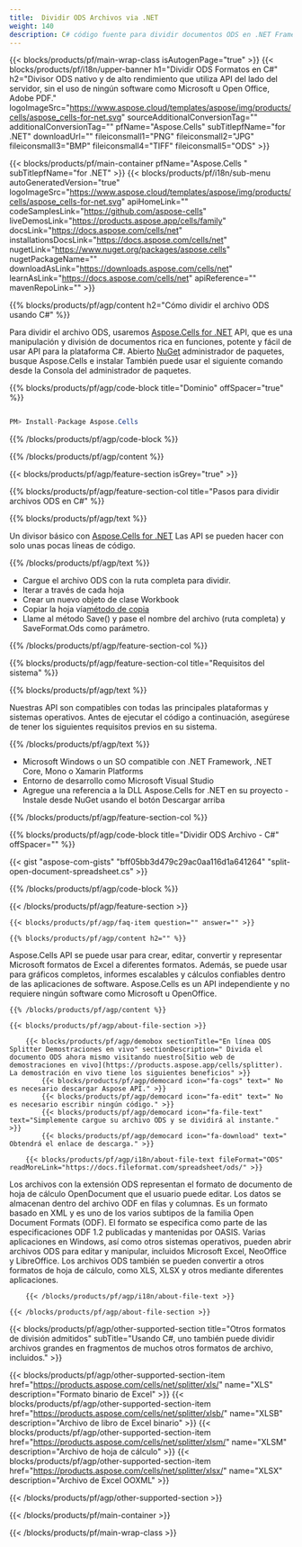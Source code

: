 ```yaml
---
title:  Dividir ODS Archivos via .NET
weight: 140
description: C# código fuente para dividir documentos ODS en .NET Framework, .NET Core, Mono o Xamarin Platforms.
---
```

{{< blocks/products/pf/main-wrap-class isAutogenPage="true" >}}
{{< blocks/products/pf/i18n/upper-banner h1="Dividir ODS Formatos en C#" h2="Divisor ODS nativo y de alto rendimiento que utiliza API del lado del servidor, sin el uso de ningún software como Microsoft u Open Office, Adobe PDF." logoImageSrc="https://www.aspose.cloud/templates/aspose/img/products/cells/aspose_cells-for-net.svg" sourceAdditionalConversionTag="" additionalConversionTag="" pfName="Aspose.Cells" subTitlepfName="for .NET" downloadUrl="" fileiconsmall1="PNG" fileiconsmall2="JPG" fileiconsmall3="BMP" fileiconsmall4="TIFF" fileiconsmall5="ODS" >}}

{{< blocks/products/pf/main-container pfName="Aspose.Cells " subTitlepfName="for .NET" >}}
{{< blocks/products/pf/i18n/sub-menu autoGeneratedVersion="true" logoImageSrc="https://www.aspose.cloud/templates/aspose/img/products/cells/aspose_cells-for-net.svg" apiHomeLink="" codeSamplesLink="https://github.com/aspose-cells" liveDemosLink="https://products.aspose.app/cells/family" docsLink="https://docs.aspose.com/cells/net" installationsDocsLink="https://docs.aspose.com/cells/net" nugetLink="https://www.nuget.org/packages/aspose.cells" nugetPackageName="" downloadAsLink="https://downloads.aspose.com/cells/net" learnAsLink="https://docs.aspose.com/cells/net" apiReference="" mavenRepoLink="" >}}

{{% blocks/products/pf/agp/content h2="Cómo dividir el archivo ODS usando C#" %}}

 Para dividir el archivo ODS, usaremos
 [Aspose.Cells for .NET](https://products.aspose.com/cells/net) 
API, que es una manipulación y división de documentos rica en funciones, potente y fácil de usar API para la plataforma C#. Abierto
 [NuGet](https://www.nuget.org/packages/aspose.cells) 
 administrador de paquetes, busque
 Aspose.Cells 
 e instalar También puede usar el siguiente comando desde la Consola del administrador de paquetes.

{{% blocks/products/pf/agp/code-block title="Dominio" offSpacer="true" %}}

```cs

PM> Install-Package Aspose.Cells

```

{{% /blocks/products/pf/agp/code-block %}}

{{% /blocks/products/pf/agp/content %}}

{{< blocks/products/pf/agp/feature-section isGrey="true" >}}

{{% blocks/products/pf/agp/feature-section-col title="Pasos para dividir archivos ODS en C#" %}}

{{% blocks/products/pf/agp/text %}}

 Un divisor básico con
 [Aspose.Cells for .NET](https://products.aspose.com/cells/net) 
 Las API se pueden hacer con solo unas pocas líneas de código.

{{% /blocks/products/pf/agp/text %}}


+ Cargue el archivo ODS con la ruta completa para dividir.
+ Iterar a través de cada hoja
+ Crear un nuevo objeto de clase Workbook
 + Copiar la hoja vía[método de copia](https://reference.aspose.com/cells/net/aspose.cells/worksheet/methods/copy)
 + Llame al método Save() y pase el nombre del archivo (ruta completa) y SaveFormat.Ods como parámetro.

{{% /blocks/products/pf/agp/feature-section-col %}}

{{% blocks/products/pf/agp/feature-section-col title="Requisitos del sistema" %}}

{{% blocks/products/pf/agp/text %}}

 Nuestras API son compatibles con todas las principales plataformas y sistemas operativos. Antes de ejecutar el código a continuación, asegúrese de tener los siguientes requisitos previos en su sistema.

{{% /blocks/products/pf/agp/text %}}

-  Microsoft Windows o un SO compatible con .NET Framework, .NET Core, Mono o Xamarin Platforms
-  Entorno de desarrollo como Microsoft Visual Studio
-  Agregue una referencia a la DLL Aspose.Cells for .NET en su proyecto - Instale desde NuGet usando el botón Descargar arriba

{{% /blocks/products/pf/agp/feature-section-col %}}

{{% blocks/products/pf/agp/code-block title="Dividir ODS Archivo - C#" offSpacer="" %}}

{{< gist "aspose-com-gists" "bff05bb3d479c29ac0aa116d1a641264" "split-open-document-spreadsheet.cs" >}}

{{% /blocks/products/pf/agp/code-block %}}

{{< /blocks/products/pf/agp/feature-section >}}

    {{< blocks/products/pf/agp/faq-item question="" answer="" >}}
 

<!-- aboutfile Starts -->

    {{% blocks/products/pf/agp/content h2="" %}}

 Aspose.Cells API se puede usar para crear, editar, convertir y representar Microsoft formatos de Excel a diferentes formatos. Además, se puede usar para gráficos completos, informes escalables y cálculos confiables dentro de las aplicaciones de software. Aspose.Cells es un API independiente y no requiere ningún software como Microsoft u OpenOffice.



    {{% /blocks/products/pf/agp/content %}}

    {{< blocks/products/pf/agp/about-file-section >}}

        {{< blocks/products/pf/agp/demobox sectionTitle="En línea ODS Splitter Demostraciones en vivo" sectionDescription=" Divida el documento ODS ahora mismo visitando nuestro[Sitio web de demostraciones en vivo](https://products.aspose.app/cells/splitter). La demostración en vivo tiene los siguientes beneficios" >}}
            {{< blocks/products/pf/agp/democard icon="fa-cogs" text=" No es necesario descargar Aspose API." >}}
            {{< blocks/products/pf/agp/democard icon="fa-edit" text=" No es necesario escribir ningún código." >}}
            {{< blocks/products/pf/agp/democard icon="fa-file-text" text="Simplemente cargue su archivo ODS y se dividirá al instante." >}}
            {{< blocks/products/pf/agp/democard icon="fa-download" text=" Obtendrá el enlace de descarga." >}}

        {{< blocks/products/pf/agp/i18n/about-file-text fileFormat="ODS" readMoreLink="https://docs.fileformat.com/spreadsheet/ods/" >}}
Los archivos con la extensión ODS representan el formato de documento de hoja de cálculo OpenDocument que el usuario puede editar. Los datos se almacenan dentro del archivo ODF en filas y columnas. Es un formato basado en XML y es uno de los varios subtipos de la familia Open Document Formats (ODF). El formato se especifica como parte de las especificaciones ODF 1.2 publicadas y mantenidas por OASIS. Varias aplicaciones en Windows, así como otros sistemas operativos, pueden abrir archivos ODS para editar y manipular, incluidos Microsoft Excel, NeoOffice y LibreOffice. Los archivos ODS también se pueden convertir a otros formatos de hoja de cálculo, como XLS, XLSX y otros mediante diferentes aplicaciones.

        {{< /blocks/products/pf/agp/i18n/about-file-text >}}

    {{< /blocks/products/pf/agp/about-file-section >}}

<!-- aboutfile Ends -->

{{< blocks/products/pf/agp/other-supported-section title="Otros formatos de división admitidos" subTitle="Usando C#, uno también puede dividir archivos grandes en fragmentos de muchos otros formatos de archivo, incluidos." >}}

{{< blocks/products/pf/agp/other-supported-section-item href="https://products.aspose.com/cells/net/splitter/xls/" name="XLS" description="Formato binario de Excel" >}}
{{< blocks/products/pf/agp/other-supported-section-item href="https://products.aspose.com/cells/net/splitter/xlsb/" name="XLSB" description="Archivo de libro de Excel binario" >}}
{{< blocks/products/pf/agp/other-supported-section-item href="https://products.aspose.com/cells/net/splitter/xlsm/" name="XLSM" description="Archivo de hoja de cálculo" >}}
{{< blocks/products/pf/agp/other-supported-section-item href="https://products.aspose.com/cells/net/splitter/xlsx/" name="XLSX" description="Archivo de Excel OOXML" >}}

{{< /blocks/products/pf/agp/other-supported-section >}}

{{< /blocks/products/pf/main-container >}}
    
{{< /blocks/products/pf/main-wrap-class >}}
